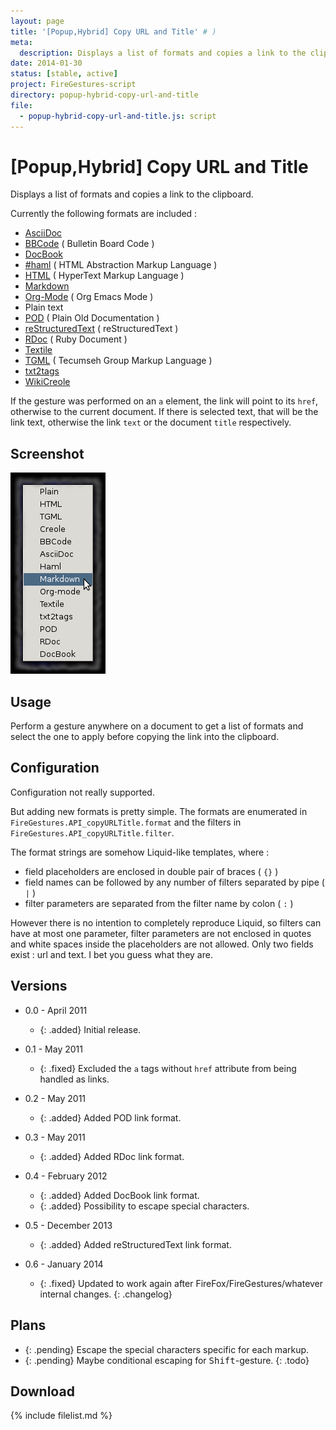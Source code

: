 ```yaml
---
layout: page
title: '[Popup,Hybrid] Copy URL and Title' # )
meta:
  description: Displays a list of formats and copies a link to the clipboard
date: 2014-01-30
status: [stable, active]
project: FireGestures-script
directory: popup-hybrid-copy-url-and-title
file:
  - popup-hybrid-copy-url-and-title.js: script
---
```


# [Popup,Hybrid] Copy URL and Title

Displays a list of formats and copies a link to the clipboard.

Currently the following formats are included :

* [AsciiDoc](http://methods.co.nz/asciidoc/)
* [BBCode](http://bbcode.org/) ( Bulletin Board Code )
* [DocBook](http://docs.oasis-open.org/docbook/)
* [#haml](http://haml-lang.com/) ( HTML Abstraction Markup Language )
* [HTML](http://w3.org/standards/techs/html) ( HyperText Markup Language )
* [Markdown](http://daringfireball.net/projects/markdown/)
* [Org-Mode](http://orgmode.org/) ( Org Emacs Mode )
* Plain text
* [POD](http://perldoc.perl.org/perlpod.html) ( Plain Old Documentation )
* [reStructuredText](http://docutils.sourceforge.net/rst.html) ( reStructuredText )
* [RDoc](http://rdoc.rubyforge.org/) ( Ruby Document )
* [Textile](http://textile.thresholdstate.com/)
* [TGML](http://tipmaster.com/includes/tgmlinfo.cfm) ( Tecumseh Group Markup Language )
* [txt2tags](http://txt2tags.org/)
* [WikiCreole](http://wikicreole.org/)

If the gesture was performed on an `a` element, the link will point to its `href`, otherwise to the current document.
If there is selected text, that will be the link text, otherwise the link `text` or the document `title` respectively.

## Screenshot

![screenshot of the script's context menu](popup-hybrid-copy-url-and-title.png)

## Usage

Perform a gesture anywhere on a document to get a list of formats and select the one to apply before copying the link into the clipboard.

## Configuration

Configuration not really supported.

But adding new formats is pretty simple. The formats are enumerated in `FireGestures.API_copyURLTitle.format` and the filters in `FireGestures.API_copyURLTitle.filter`.

The format strings are somehow Liquid-like templates, where :

* field placeholders are enclosed in double pair of braces ( `{}` )
* field names can be followed by any number of filters separated by pipe ( `|` )
* filter parameters are separated from the filter name by colon ( `:` )

However there is no intention to completely reproduce Liquid, so filters can have at most one parameter, filter parameters are not enclosed in quotes and white spaces
inside the placeholders are not allowed. Only two fields exist : url and text. I bet you guess what they are.

## Versions

* 0.0 - April 2011
  * {: .added} Initial release.

* 0.1 - May 2011
  * {: .fixed} Excluded the `a` tags without `href` attribute from being handled as links.

* 0.2 - May 2011
  * {: .added} Added POD link format.

* 0.3 - May 2011
  * {: .added} Added RDoc link format.

* 0.4 - February 2012
  * {: .added} Added DocBook link format.
  * {: .added} Possibility to escape special characters.

* 0.5 - December 2013
  * {: .added} Added reStructuredText link format.

* 0.6 - January 2014
  * {: .fixed} Updated to work again after FireFox/FireGestures/whatever internal changes.
{: .changelog}

## Plans

* {: .pending} Escape the special characters specific for each markup.
* {: .pending} Maybe conditional escaping for <kbd>Shift</kbd>-gesture.
{: .todo}

## Download

{% include filelist.md %}
